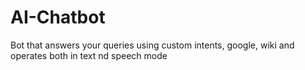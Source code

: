 # AI-Chatbot
Bot that answers your queries using custom intents, google, wiki and operates both in text nd speech mode
